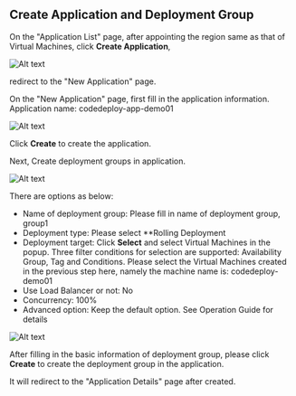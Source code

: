 ## Create Application and Deployment Group

On the "Application List" page, after appointing the region same as that of Virtual Machines, click **Create Application**,

![Alt text](https://github.com/jdcloudcom/cn/blob/edit/image/CodeDeploy/Ch/Start-2%EF%BC%88Ch%EF%BC%89.png)


redirect to the "New Application" page.

On the "New Application" page, first fill in the application information. Application name: codedeploy-app-demo01

![Alt text](https://github.com/jdcloudcom/cn/blob/edit/image/CodeDeploy/Ch/Start-3%EF%BC%88Ch%EF%BC%89.png)

Click **Create** to create the application.

Next, Create deployment groups in application.

![Alt text](https://github.com/jdcloudcom/cn/blob/edit/image/CodeDeploy/Ch/Start-4%EF%BC%88Ch%EF%BC%89.png)

There are options as below:

- Name of deployment group: Please fill in name of deployment group, group1
- Deployment type: Please select **Rolling Deployment
- Deployment target: Click **Select** and select Virtual Machines in the popup. Three filter conditions for selection are supported: Availability Group, Tag and Conditions. Please select the Virtual Machines created in the previous step here, namely the machine name is: codedeploy-demo01
- Use Load Balancer or not: No
- Concurrency: 100%
- Advanced option: Keep the default option. See Operation Guide for details

![Alt text](https://github.com/jdcloudcom/cn/blob/edit/image/CodeDeploy/Ch/Start-5%EF%BC%88Ch%EF%BC%89.png)

After filling in the basic information of deployment group, please click **Create** to create the deployment group in the application.

It will redirect to the "Application Details" page after created.

